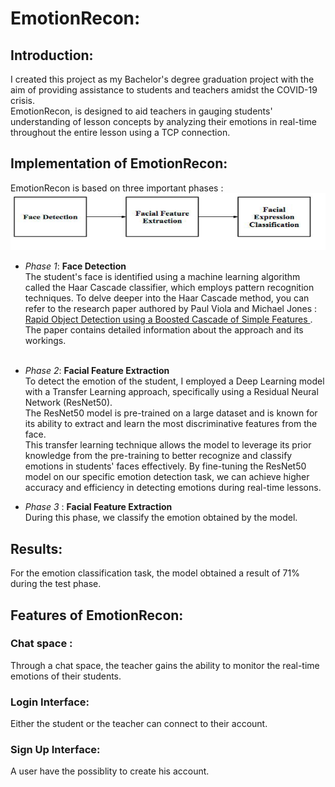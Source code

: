# EmotionRecon:
## Introduction:

I created this project as my Bachelor's degree graduation project with the aim of providing assistance to students and teachers amidst the COVID-19 crisis.
<br>
EmotionRecon, is designed to aid teachers in gauging students' understanding of lesson concepts by analyzing their emotions in real-time throughout the entire lesson using a TCP connection.

## Implementation of EmotionRecon:
EmotionRecon is based on three important phases :
<br>
![EmotionRecon-Conception](resources/image.png)
<br>
- *Phase 1*: **Face Detection**<br>
The student's face is identified using a machine learning algorithm called the Haar Cascade classifier, which employs pattern recognition techniques. To delve deeper into the Haar Cascade method, you can refer to the research paper authored by Paul Viola and Michael Jones : [Rapid Object Detection using a Boosted Cascade of Simple
Features
](https://www.cs.cmu.edu/~efros/courses/LBMV07/Papers/viola-cvpr-01.pdf). The paper contains detailed information about the approach and its workings. 
<br><br>
- *Phase 2*: **Facial Feature Extraction**<br>
To detect the emotion of the student, I employed a Deep Learning model with a Transfer Learning approach, specifically using a Residual Neural Network (ResNet50).<br> The ResNet50 model is pre-trained on a large dataset and is known for its ability to extract and learn the most discriminative features from the face. <br>This transfer learning technique allows the model to leverage its prior knowledge from the pre-training to better recognize and classify emotions in students' faces effectively. By fine-tuning the ResNet50 model on our specific emotion detection task, we can achieve higher accuracy and efficiency in detecting emotions during real-time lessons.

- *Phase 3* : **Facial Feature Extraction**<br>
During this phase, we classify the emotion obtained by the model.

## Results:
For the emotion classification task, the model obtained a result of 71% during the test phase.
## Features of EmotionRecon:
### Chat space : 
Through a chat space, the teacher gains the ability to monitor the real-time emotions of their students.
<br>
### Login Interface:
Either the student or the teacher can connect to their account.
### Sign Up Interface:
A user have the possiblity to create his account.
